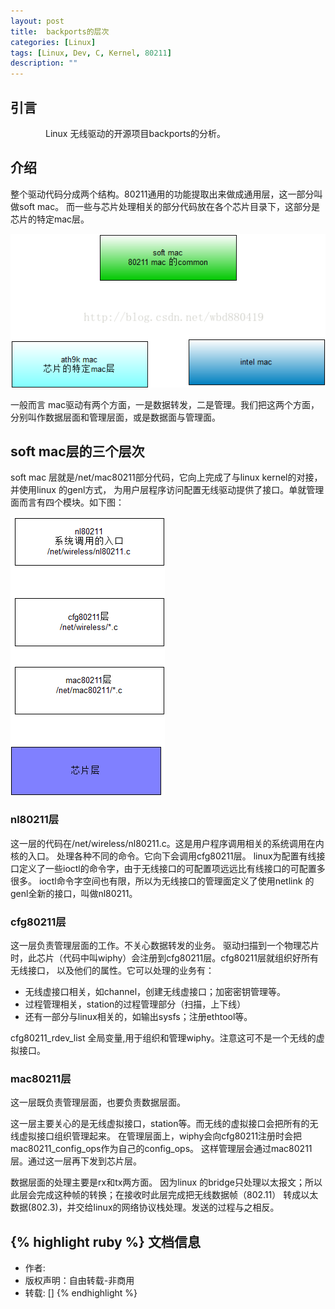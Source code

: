 ```yaml
---
layout: post
title:  backports的层次
categories: [Linux]
tags: [Linux, Dev, C, Kernel, 80211]
description: ""
---
```


## 引言
&emsp;&emsp;&emsp;&emsp;Linux 无线驱动的开源项目backports的分析。

## 介绍

整个驱动代码分成两个结构。80211通用的功能提取出来做成通用层，这一部分叫做soft mac。
而一些与芯片处理相关的部分代码放在各个芯片目录下，这部分是芯片的特定mac层。

![T1](/images/kernel/mac80211/20150227154512905.png)

一般而言 mac驱动有两个方面，一是数据转发，二是管理。我们把这两个方面，分别叫作数据层面和管理层面，或是数据面与管理面。

## soft mac层的三个层次

soft mac 层就是/net/mac80211部分代码，它向上完成了与linux kernel的对接，并使用linux 的genl方式，
为用户层程序访问配置无线驱动提供了接口。单就管理面而言有四个模块。如下图：

![T2](/images/kernel/mac80211/20150227154546370.png)

### nl80211层

这一层的代码在/net/wireless/nl80211.c。这是用户程序调用相关的系统调用在内核的入口。
处理各种不同的命令。它向下会调用cfg80211层。
linux为配置有线接口定义了一些ioctl的命令字，由于无线接口的可配置项远远比有线接口的可配置多很多。
ioctl命令字空间也有限，所以为无线接口的管理面定义了使用netlink 的genl全新的接口，叫做nl80211。

### cfg80211层

这一层负责管理层面的工作。不关心数据转发的业务。
驱动扫描到一个物理芯片时，此芯片（代码中叫wiphy）会注册到cfg80211层。cfg80211层就组织好所有无线接口，
以及他们的属性。它可以处理的业务有：

* 无线虚接口相关，如channel，创建无线虚接口；加密密钥管理等。
* 过程管理相关，station的过程管理部分（扫描，上下线）
* 还有一部分与linux相关的，如输出sysfs；注册ethtool等。

cfg80211_rdev_list 全局变量,用于组织和管理wiphy。注意这可不是一个无线的虚拟接口。

### mac80211层

这一层既负责管理层面，也要负责数据层面。

这一层主要关心的是无线虚拟接口，station等。而无线的虚拟接口会把所有的无线虚拟接口组织管理起来。
在管理层面上，wiphy会向cfg80211注册时会把mac80211_config_ops作为自己的config_ops。
这样管理层会通过mac80211层。通过这一层再下发到芯片层。

数据层面的处理主要是rx和tx两方面。
因为linux 的bridge只处理以太报文；所以此层会完成这种帧的转换；在接收时此层完成把无线数据帧（802.11）
转成以太数据(802.3)，并交给linux的网络协议栈处理。发送的过程与之相反。



{% highlight ruby %}
文档信息
--------------
* 作者:
* 版权声明：自由转载-非商用
* 转载: []
{% endhighlight %}

[jekyll]:      http://jekyllrb.com
[jekyll-gh]:   https://github.com/jekyll/jekyll
[jekyll-help]: https://github.com/jekyll/jekyll-help
